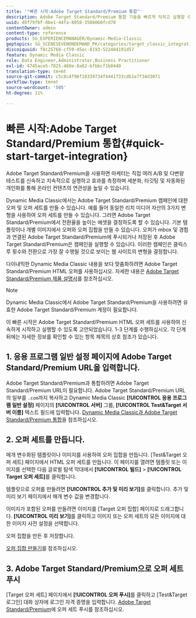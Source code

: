 ```yaml
---
title: '"빠른 시작:Adobe Target Standard/Premium 통합"'
description: Adobe Target Standard/Premium 통합 기술을 빠르게 익히고 실행할 수 있는 Adobe Target Standard/Premium 소개 및 빠른 시작을 참조하십시오.
uuid: d8f79fbf-8be1-44fa-8058-3508060fcd70
contentOwner: admin
content-type: reference
products: SG_EXPERIENCEMANAGER/Dynamic-Media-Classic
geptopics: SG_SCENESEVENONDEMAND_PK/categories/target_classic_integration
discoiquuid: f8c25768-cf59-45ec-8193-522404191d57
feature: Dynamic Media Classic
role: Data Engineer,Administrator,Business Practitioner
exl-id: 4745ace5-7825-468e-8a82-bfbbcf1b0440
translation-type: tm+mt
source-git-commit: c5c8c4f96f18339734f4441733cdb1e7f34d3071
workflow-type: tm+mt
source-wordcount: '505'
ht-degree: 11%

---
```


# 빠른 시작:Adobe Target Standard/Premium 통합{#quick-start-target-integration}

Adobe Target Standard/Premium을 사용하면 마케터는 직접 여러 A/B 및 다변량 테스트를 신속하고 지속적으로 실행하고 효과를 측정하며 세분화, 타깃팅 및 자동화된 개인화를 통해 온라인 컨텐츠의 연관성을 높일 수 있습니다.

Dynamic Media Classic에서는 Adobe Target Standard/Premium 캠페인에 대한 오퍼 및 오퍼 세트를 만들 수 있습니다. 예를 들어 동일한 리치 미디어 자산의 3가지 변형을 사용하여 오퍼 세트를 만들 수 있습니다. 그러면 Adobe Target Standard/Premium에서 전환율을 높이는 에셋을 결정하도록 할 수 있습니다. 기본 템플릿이나 개별 이미지에서 오퍼와 오퍼 집합을 만들 수 있습니다. 오퍼가 mbox 및 경험과 연결된 Adobe Target Standard/Premium에 푸시되거나 저장된 후 Adobe Target Standard/Premium은 캠페인을 실행할 수 있습니다. 이러한 캠페인은 클릭스루 횟수와 전환으로 가장 잘 수행될 것으로 보이는 웹 사이트의 변형을 결정합니다.

다이내믹한 Dynamic Media Classic 내용을 보다 맞춤화하려면 Adobe Target Standard/Premium HTML 오퍼를 사용하십시오. 자세한 내용은 [Adobe Target Standard/Premium 제품 설명서](https://experienceleague.adobe.com/docs/target.html)를 참조하십시오.

>[!NOTE]
>
>Dynamic Media Classic에서 Adobe Target Standard/Premium을 사용하려면 유효한 Adobe Target Standard/Premium 계정이 필요합니다.

이 빠른 시작은 Adobe Target Standard/Premium HTML 오퍼 세트를 사용하여 신속하게 시작하고 실행할 수 있도록 고안되었습니다. 1-3 단계를 수행하십시오. 각 단계 뒤에는 자세한 정보를 확인할 수 있는 항목 제목의 상호 참조가 있습니다.

## 1. 응용 프로그램 일반 설정 페이지에 Adobe Target Standard/Premium URL을 입력합니다.

Adobe Target Standard/Premium과 통합하려면 Adobe Target Standard/Premium URL이 필요합니다. Adobe Target Standard/Premium URL의 일부를 `.com`까지 복사하고 Dynamic Media Classic **[!UICONTROL 응용 프로그램 일반 설정]** 페이지의 **[!UICONTROL 서버]** 그룹, **[!UICONTROL Test&amp;Target 서버 이름]** 텍스트 필드에 입력합니다. [Dynamic Media Classic과 Adobe Target Standard/Premium 통합](integrating-dmc-with-target.md#integrating-dmc-with-target)을 참조하십시오.

## 2. 오퍼 세트를 만듭니다.

매개 변수화된 템플릿이나 이미지를 사용하여 오퍼 집합을 만듭니다. [Test&amp;Target 오퍼 세트] 페이지에서 HTML 오퍼 세트를 만듭니다. 이 페이지를 열려면 템플릿 또는 이미지를 선택한 다음 글로벌 탐색 막대에서 **[!UICONTROL 빌드]** > **[!UICONTROL Target 오퍼 세트]**&#x200B;를 클릭합니다.

템플릿으로 오퍼를 만들려면 **[!UICONTROL 추가 및 미리 보기]**&#x200B;를 클릭합니다. 추가 및 미리 보기 페이지에서 매개 변수 값을 변경합니다.

이미지가 포함된 오퍼를 만들려면 이미지를 [Target 오퍼 집합] 페이지로 드래그합니다. **[!UICONTROL 미리 보기]**&#x200B;를 클릭하고 이미지 또는 오퍼 세트의 모든 이미지에 대한 이미지 사전 설정을 선택합니다.

오퍼 집합을 만든 후 저장합니다.

[오퍼 집합 만들기](creating-offer-set.md#creating_an_offer_set)를 참조하십시오.

## 3. Adobe Target Standard/Premium으로 오퍼 세트 푸시

[Target 오퍼 세트] 페이지에서 **[!UICONTROL 오퍼 푸시]**&#x200B;를 클릭하고 [Test&amp;Target 로그인] 대화 상자에 로그인 자격 증명을 입력합니다. [Adobe Target Standard/Premium](pushing-offer-sets-target.md#pushing_offer_sets_to_target)에 오퍼 세트 푸시를 참조하십시오.
